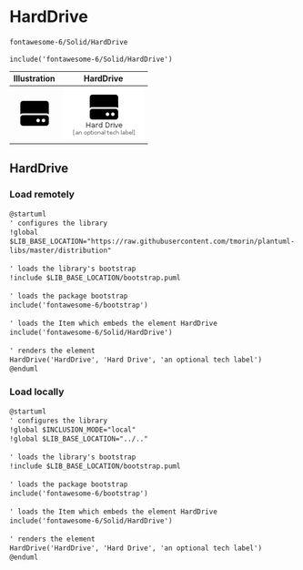 # HardDrive


```text
fontawesome-6/Solid/HardDrive
```

```text
include('fontawesome-6/Solid/HardDrive')
```



| Illustration | HardDrive |
| :---: | :---: |
| ![illustration for Illustration](../../fontawesome-6/Solid/HardDrive.png) | ![illustration for HardDrive](../../fontawesome-6/Solid/HardDrive.Local.png) |




## HardDrive

### Load remotely
```plantuml
@startuml
' configures the library
!global $LIB_BASE_LOCATION="https://raw.githubusercontent.com/tmorin/plantuml-libs/master/distribution"

' loads the library's bootstrap
!include $LIB_BASE_LOCATION/bootstrap.puml

' loads the package bootstrap
include('fontawesome-6/bootstrap')

' loads the Item which embeds the element HardDrive
include('fontawesome-6/Solid/HardDrive')

' renders the element
HardDrive('HardDrive', 'Hard Drive', 'an optional tech label')
@enduml
```

### Load locally
```plantuml
@startuml
' configures the library
!global $INCLUSION_MODE="local"
!global $LIB_BASE_LOCATION="../.."

' loads the library's bootstrap
!include $LIB_BASE_LOCATION/bootstrap.puml

' loads the package bootstrap
include('fontawesome-6/bootstrap')

' loads the Item which embeds the element HardDrive
include('fontawesome-6/Solid/HardDrive')

' renders the element
HardDrive('HardDrive', 'Hard Drive', 'an optional tech label')
@enduml
```

